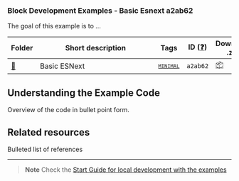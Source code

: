 ### Block Development Examples - Basic Esnext a2ab62

The goal of this example is to ...

<!-- Please, do not remove these @TABLE EXAMPLES BEGIN and @TABLE EXAMPLES END comments or modify the table inside. This table is automatically generated from the data at _data/examples.json and _data/tags.json -->
<!-- @TABLE EXAMPLES BEGIN -->
| Folder                                                                                               | <span style="display: inline-block; width:250px">Short description</span> | Tags                                                                                                                           | ID ([❓](https://github.com/WordPress/block-development-examples/wiki/04-Why-an-ID-for-every-example%3F "Why an ID for every example?")) | Download .zip                                                                                                                                                                                                                                                   | Live Demo                                                                                                                                                                                                                                                                                                                                                                                                                                                                                                                                                                                                                                                                                                                                                                                                                                                                      |
| ---------------------------------------------------------------------------------------------------- | ------------------------------------------------------------------------- | ------------------------------------------------------------------------------------------------------------------------------ | --------------------------------------------------------------------------------------------------------------------------------------- | --------------------------------------------------------------------------------------------------------------------------------------------------------------------------------------------------------------------------------------------------------------- | ------------------------------------------------------------------------------------------------------------------------------------------------------------------------------------------------------------------------------------------------------------------------------------------------------------------------------------------------------------------------------------------------------------------------------------------------------------------------------------------------------------------------------------------------------------------------------------------------------------------------------------------------------------------------------------------------------------------------------------------------------------------------------------------------------------------------------------------------------------------------------ |
| [📁](https://github.com/WordPress/block-development-examples/tree/trunk/plugins/basic-esnext-a2ab62) | Basic ESNext                                                              | <small><code><a href="https://github.com/WordPress/block-development-examples/wiki/03-Tags#minimal">MINIMAL</a></code></small> | `a2ab62`                                                                                                                                | [📦](https://raw.githubusercontent.com/WordPress/block-development-examples/deploy/zips/basic-esnext-a2ab62.zip "Install the plugin using this zip and activate it. Then use the ID of the block (a2ab62) to find it and add it to a post to see it in action") | [![](https://raw.githubusercontent.com/WordPress/block-development-examples/trunk/_assets/icon-wp.svg)](https://playground.wordpress.net/#%7B%22landingPage%22:%22/wp-admin/plugins.php%22,%22steps%22:%5B%7B%22step%22:%22login%22,%22username%22:%22admin%22,%22password%22:%22password%22%7D,%7B%22step%22:%22mkdir%22,%22path%22:%22/downloads%22%7D,%7B%22step%22:%22writeFile%22,%22path%22:%22/downloads/plugin.zip%22,%22data%22:%7B%22resource%22:%22url%22,%22url%22:%22https://raw.githubusercontent.com/WordPress/block-development-examples/deploy/zips/basic-esnext-a2ab62.zip%22,%22caption%22:%22Downloading%20plugin...%22%7D%7D,%7B%22step%22:%22installPlugin%22,%22pluginZipFile%22:%7B%22resource%22:%22vfs%22,%22path%22:%22/downloads/plugin.zip%22%7D%7D%5D%7D "Use the ID of the block (a2ab62) to find it and add it to a post to see it in action") |
<!-- @TABLE EXAMPLES END -->

## Understanding the Example Code

Overview of the code in bullet point form.

## Related resources

Bulleted list of references

----

> **Note**
> Check the [Start Guide for local development with the examples](https://github.com/WordPress/block-development-examples/wiki/02-Examples#start-guide-for-local-development-with-the-examples)